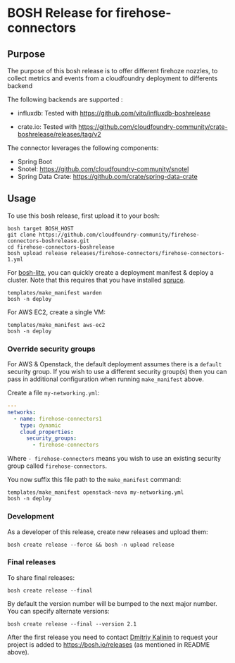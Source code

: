 # BOSH Release for firehose-connectors


## Purpose
The purpose of this bosh release is to offer different firehoze nozzles, to collect metrics and events from a cloudfoundry deployment to differents backend


The following backends are supported :

* influxdb: Tested with https://github.com/vito/influxdb-boshrelease 

* crate.io: Tested with https://github.com/cloudfoundry-community/crate-boshrelease/releases/tag/v2

The connector leverages the following components:
* Spring Boot
* Snotel: https://github.com/cloudfoundry-community/snotel 
* Spring Data Crate: https://github.com/crate/spring-data-crate



## Usage

To use this bosh release, first upload it to your bosh:

```
bosh target BOSH_HOST
git clone https://github.com/cloudfoundry-community/firehose-connectors-boshrelease.git
cd firehose-connectors-boshrelease
bosh upload release releases/firehose-connectors/firehose-connectors-1.yml
```

For [bosh-lite](https://github.com/cloudfoundry/bosh-lite), you can quickly create a deployment manifest & deploy a cluster. Note that this requires that you have installed [spruce](https://github.com/geofffranks/spruce).

```
templates/make_manifest warden
bosh -n deploy
```

For AWS EC2, create a single VM:

```
templates/make_manifest aws-ec2
bosh -n deploy
```

### Override security groups

For AWS & Openstack, the default deployment assumes there is a `default` security group. If you wish to use a different security group(s) then you can pass in additional configuration when running `make_manifest` above.

Create a file `my-networking.yml`:

``` yaml
---
networks:
  - name: firehose-connectors1
    type: dynamic
    cloud_properties:
      security_groups:
        - firehose-connectors
```

Where `- firehose-connectors` means you wish to use an existing security group called `firehose-connectors`.

You now suffix this file path to the `make_manifest` command:

```
templates/make_manifest openstack-nova my-networking.yml
bosh -n deploy
```

### Development

As a developer of this release, create new releases and upload them:

```
bosh create release --force && bosh -n upload release
```

### Final releases

To share final releases:

```
bosh create release --final
```

By default the version number will be bumped to the next major number. You can specify alternate versions:


```
bosh create release --final --version 2.1
```

After the first release you need to contact [Dmitriy Kalinin](mailto://dkalinin@pivotal.io) to request your project is added to https://bosh.io/releases (as mentioned in README above).
